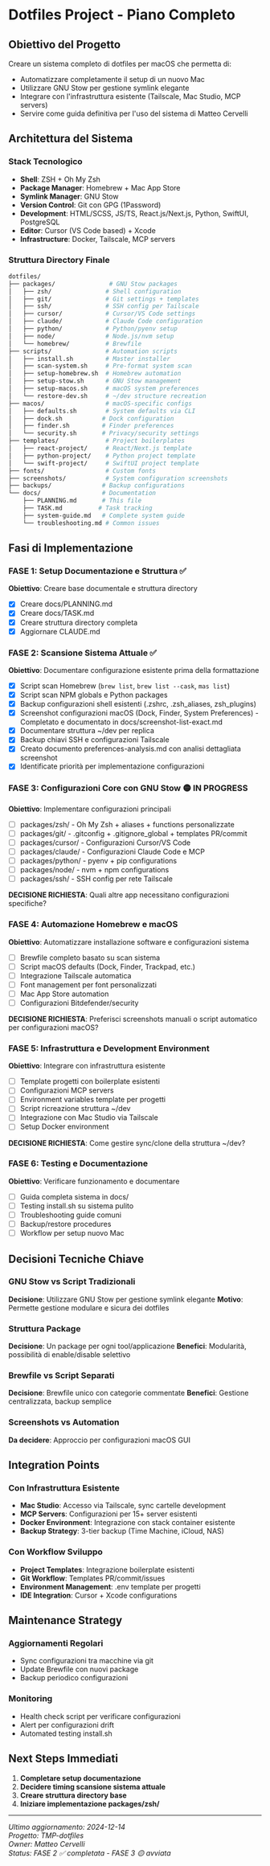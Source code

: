 # Dotfiles Project - Piano Completo

## Obiettivo del Progetto

Creare un sistema completo di dotfiles per macOS che permetta di:

- Automatizzare completamente il setup di un nuovo Mac
- Utilizzare GNU Stow per gestione symlink elegante
- Integrare con l'infrastruttura esistente (Tailscale, Mac Studio, MCP servers)
- Servire come guida definitiva per l'uso del sistema di Matteo Cervelli

## Architettura del Sistema

### Stack Tecnologico

- **Shell**: ZSH + Oh My Zsh
- **Package Manager**: Homebrew + Mac App Store
- **Symlink Manager**: GNU Stow
- **Version Control**: Git con GPG (1Password)
- **Development**: HTML/SCSS, JS/TS, React.js/Next.js, Python, SwiftUI, PostgreSQL
- **Editor**: Cursor (VS Code based) + Xcode
- **Infrastructure**: Docker, Tailscale, MCP servers

### Struttura Directory Finale

```bash
dotfiles/
├── packages/               # GNU Stow packages
│   ├── zsh/               # Shell configuration
│   ├── git/               # Git settings + templates
│   ├── ssh/               # SSH config per Tailscale
│   ├── cursor/            # Cursor/VS Code settings
│   ├── claude/            # Claude Code configuration
│   ├── python/            # Python/pyenv setup
│   ├── node/              # Node.js/nvm setup
│   └── homebrew/          # Brewfile
├── scripts/               # Automation scripts
│   ├── install.sh         # Master installer
│   ├── scan-system.sh     # Pre-format system scan
│   ├── setup-homebrew.sh  # Homebrew automation
│   ├── setup-stow.sh      # GNU Stow management
│   ├── setup-macos.sh     # macOS system preferences
│   └── restore-dev.sh     # ~/dev structure recreation
├── macos/                 # macOS-specific configs
│   ├── defaults.sh        # System defaults via CLI
│   ├── dock.sh           # Dock configuration
│   ├── finder.sh         # Finder preferences
│   └── security.sh       # Privacy/security settings
├── templates/             # Project boilerplates
│   ├── react-project/     # React/Next.js template
│   ├── python-project/    # Python project template
│   └── swift-project/     # SwiftUI project template
├── fonts/                 # Custom fonts
├── screenshots/           # System configuration screenshots
├── backups/              # Backup configurations
└── docs/                 # Documentation
    ├── PLANNING.md       # This file
    ├── TASK.md          # Task tracking
    ├── system-guide.md   # Complete system guide
    └── troubleshooting.md # Common issues
```

## Fasi di Implementazione

### FASE 1: Setup Documentazione e Struttura ✅

**Obiettivo**: Creare base documentale e struttura directory

- [x] Creare docs/PLANNING.md
- [x] Creare docs/TASK.md  
- [x] Creare struttura directory completa
- [x] Aggiornare CLAUDE.md

### FASE 2: Scansione Sistema Attuale ✅

**Obiettivo**: Documentare configurazione esistente prima della formattazione

- [x] Script scan Homebrew (`brew list`, `brew list --cask`, `mas list`)
- [x] Script scan NPM globals e Python packages
- [x] Backup configurazioni shell esistenti (.zshrc, .zsh_aliases, zsh_plugins)
- [x] Screenshot configurazioni macOS (Dock, Finder, System Preferences) - Completato e documentato in docs/screenshot-list-exact.md
- [x] Documentare struttura ~/dev per replica
- [x] Backup chiavi SSH e configurazioni Tailscale
- [x] Creato documento preferences-analysis.md con analisi dettagliata screenshot
- [x] Identificate priorità per implementazione configurazioni

### FASE 3: Configurazioni Core con GNU Stow 🟡 IN PROGRESS

**Obiettivo**: Implementare configurazioni principali

- [ ] packages/zsh/ - Oh My Zsh + aliases + functions personalizzate
- [ ] packages/git/ - .gitconfig + .gitignore_global + templates PR/commit
- [ ] packages/cursor/ - Configurazioni Cursor/VS Code
- [ ] packages/claude/ - Configurazioni Claude Code e MCP
- [ ] packages/python/ - pyenv + pip configurations
- [ ] packages/node/ - nvm + npm configurations
- [ ] packages/ssh/ - SSH config per rete Tailscale

**DECISIONE RICHIESTA**: Quali altre app necessitano configurazioni specifiche?

### FASE 4: Automazione Homebrew e macOS

**Obiettivo**: Automatizzare installazione software e configurazioni sistema

- [ ] Brewfile completo basato su scan sistema
- [ ] Script macOS defaults (Dock, Finder, Trackpad, etc.)
- [ ] Integrazione Tailscale automatica
- [ ] Font management per font personalizzati
- [ ] Mac App Store automation
- [ ] Configurazioni Bitdefender/security

**DECISIONE RICHIESTA**: Preferisci screenshots manuali o script automatico per configurazioni macOS?

### FASE 5: Infrastruttura e Development Environment  

**Obiettivo**: Integrare con infrastruttura esistente

- [ ] Template progetti con boilerplate esistenti
- [ ] Configurazioni MCP servers
- [ ] Environment variables template per progetti
- [ ] Script ricreazione struttura ~/dev
- [ ] Integrazione con Mac Studio via Tailscale
- [ ] Setup Docker environment

**DECISIONE RICHIESTA**: Come gestire sync/clone della struttura ~/dev?

### FASE 6: Testing e Documentazione

**Obiettivo**: Verificare funzionamento e documentare

- [ ] Guida completa sistema in docs/
- [ ] Testing install.sh su sistema pulito
- [ ] Troubleshooting guide comuni
- [ ] Backup/restore procedures
- [ ] Workflow per setup nuovo Mac

## Decisioni Tecniche Chiave

### GNU Stow vs Script Tradizionali

**Decisione**: Utilizzare GNU Stow per gestione symlink elegante
**Motivo**: Permette gestione modulare e sicura dei dotfiles

### Struttura Package

**Decisione**: Un package per ogni tool/applicazione
**Benefici**: Modularità, possibilità di enable/disable selettivo

### Brewfile vs Script Separati

**Decisione**: Brewfile unico con categorie commentate
**Benefici**: Gestione centralizzata, backup semplice

### Screenshots vs Automation

**Da decidere**: Approccio per configurazioni macOS GUI

## Integration Points

### Con Infrastruttura Esistente

- **Mac Studio**: Accesso via Tailscale, sync cartelle development
- **MCP Servers**: Configurazioni per 15+ server esistenti  
- **Docker Environment**: Integrazione con stack container esistente
- **Backup Strategy**: 3-tier backup (Time Machine, iCloud, NAS)

### Con Workflow Sviluppo

- **Project Templates**: Integrazione boilerplate esistenti
- **Git Workflow**: Templates PR/commit/issues
- **Environment Management**: .env template per progetti
- **IDE Integration**: Cursor + Xcode configurations

## Maintenance Strategy

### Aggiornamenti Regolari

- Sync configurazioni tra macchine via git
- Update Brewfile con nuovi package
- Backup periodico configurazioni

### Monitoring

- Health check script per verificare configurazioni
- Alert per configurazioni drift
- Automated testing install.sh

## Next Steps Immediati

1. **Completare setup documentazione**
2. **Decidere timing scansione sistema attuale**
3. **Creare struttura directory base**
4. **Iniziare implementazione packages/zsh/**

---

*Ultimo aggiornamento: 2024-12-14*  
*Progetto: TMP-dotfiles*  
*Owner: Matteo Cervelli*  
*Status: FASE 2 ✅ completata - FASE 3 🟡 avviata*
